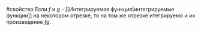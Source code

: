 #свойство 
Если $f$ и $g$ - [[Интегрируемая функция|интегрируемые функции]] на некотором отрезке, то на том же отрезке итегрируемо и их произведение $f g$.